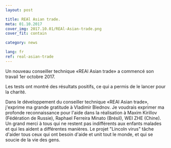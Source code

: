 ```yaml
---
layout: post

title: REAl Asian trade.
meta: 01.10.2017
cover_img: 2017.10.01/REAl-Asian-trade.png
cover_fit: contain

category: news

lang: fr
ref: real-asian-trade
---
```


Un nouveau conseiller technique «REAl Asian trade» a commencé son travail 1er octobre 2017.

Les tests ont montré des résultats positifs, ce qui a permis de le lancer pour la charité.

Dans le développement du conseiller technique «REAl Asian trade», j'exprime ma grande gratitude à Vladimir Blednov.
Je voudrais exprimer ma profonde reconnaissance pour l'aide dans la réalisation à Maxim Kirillov (Fédération de Russie), Raphael Ferreira Minato (Brésil), WEI ZHE (Chine).
Un grand merci à tous qui ne  restent pas indifférents aux enfants malades et qui les aident a différentes manières.
Le projet "Lincoln virus" tâche d'aider tous ceux qui ont besoin d'aide et unit tout le monde, et qui se soucie de la vie des gens.



